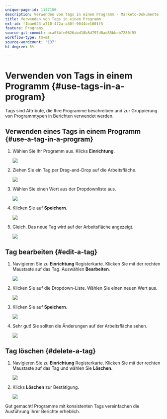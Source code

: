 ```yaml
---
unique-page-id: 1147150
description: Verwenden von Tags in einem Programm - Marketo-Dokumente - Produktdokumentation
title: Verwenden von Tags in einem Programm
exl-id: f1bae623-a710-472a-a30f-9044ce1001f5
feature: Programs
source-git-commit: aca03bfe0626abd18b8d797d0ad85bbeb7280f55
workflow-type: tm+mt
source-wordcount: '137'
ht-degree: 5%

---
```


# Verwenden von Tags in einem Programm {#use-tags-in-a-program}

Tags sind Attribute, die Ihre Programme beschreiben und zur Gruppierung von Programmtypen in Berichten verwendet werden.

## Verwenden eines Tags in einem Programm {#use-a-tag-in-a-program}

1. Wählen Sie Ihr Programm aus. Klicks **Einrichtung**.

   ![](assets/use-tags-in-a-program-1.png)

1. Ziehen Sie ein Tag per Drag-and-Drop auf die Arbeitsfläche.

   ![](assets/use-tags-in-a-program-2.png)

1. Wählen Sie einen Wert aus der Dropdownliste aus.

   ![](assets/use-tags-in-a-program-3.png)

1. Klicken Sie auf **Speichern**.

   ![](assets/use-tags-in-a-program-4.png)

1. Gleich. Das neue Tag wird auf der Arbeitsfläche angezeigt.

   ![](assets/use-tags-in-a-program-5.png)

## Tag bearbeiten {#edit-a-tag}

1. Navigieren Sie zu **Einrichtung** Registerkarte. Klicken Sie mit der rechten Maustaste auf das Tag. Auswählen **Bearbeiten**.

   ![](assets/use-tags-in-a-program-6.png)

1. Klicken Sie auf die Dropdown-Liste. Wählen Sie einen neuen Wert aus.

   ![](assets/use-tags-in-a-program-7.png)

1. Klicken Sie auf **Speichern**.

   ![](assets/use-tags-in-a-program-8.png)

1. Sehr gut! Sie sollten die Änderungen auf der Arbeitsfläche sehen.

   ![](assets/use-tags-in-a-program-9.png)

## Tag löschen  {#delete-a-tag}

1. Navigieren Sie zu **Einrichtung** Registerkarte. Klicken Sie mit der rechten Maustaste auf das Tag und wählen Sie **Löschen**.

   ![](assets/use-tags-in-a-program-10.png)

1. Klicks **Löschen** zur Bestätigung.

   ![](assets/use-tags-in-a-program-11.png)

Gut gemacht! Programme mit konsistenten Tags vereinfachen die Ausführung Ihrer Berichte erheblich.
